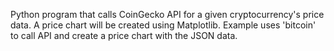 Python program that calls CoinGecko API for a given cryptocurrency's price data.  A price chart will be created using Matplotlib.  Example uses 'bitcoin' to call API and create a price chart with the JSON data.
